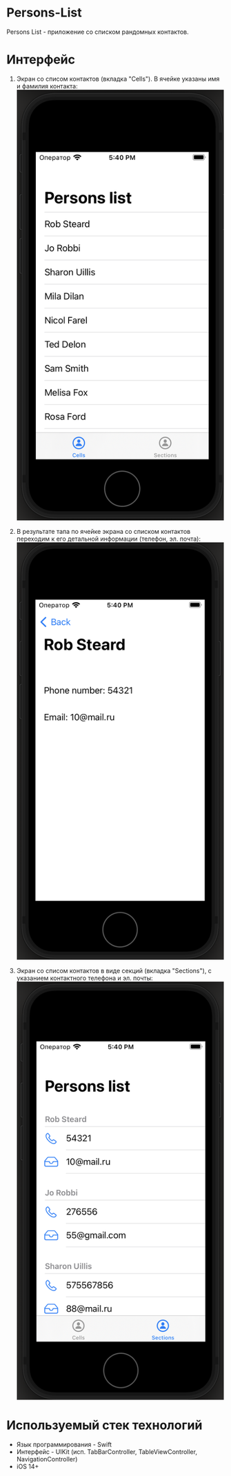 # Persons-List

Persons List - приложение со списком рандомных контактов.

# Интерфейс
1. Экран со списом контактов (вкладка "Cells"). В ячейке указаны имя и фамилия контакта:
![product-screenshot](Images/CellsView.png)

2. В результате тапа по ячейке экрана со списком контактов переходим к его детальной информации (телефон, эл. почта):
![product-screenshot](Images/DescriptionView.png)

3. Экран со списом контактов в виде секций (вкладка "Sections"), с указанием контактного телефона и эл. почты:
![product-screenshot](Images/SectionsView.png)

# Используемый стек технологий
- Язык программирования - Swift
- Интерфейс - UIKit (исп. TabBarController, TableViewController, NavigationController)
- iOS 14+
